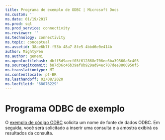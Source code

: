 ```yaml
---
title: Programa de exemplo de ODBC | Microsoft Docs
ms.custom: ''
ms.date: 01/19/2017
ms.prod: sql
ms.prod_service: connectivity
ms.reviewer: ''
ms.technology: connectivity
ms.topic: conceptual
ms.assetid: 38ae6b7f-f53b-48a7-8fe5-4bbd6e0e414b
author: MightyPen
ms.author: genemi
ms.openlocfilehash: dbff5d9aecf03f612868e706ec6ba39860a6c403
ms.sourcegitcommit: b87d36c46b39af8b929ad94ec707dee8800950f5
ms.translationtype: MT
ms.contentlocale: pt-BR
ms.lasthandoff: 02/08/2020
ms.locfileid: "68076229"
---
```

# <a name="sample-odbc-program"></a>Programa ODBC de exemplo
O [exemplo de código ODBC](https://go.microsoft.com/fwlink/?LinkId=244831) solicita um nome de fonte de dados ODBC.  Em seguida, você será solicitado a inserir uma consulta e a amostra exibirá os resultados da consulta.
